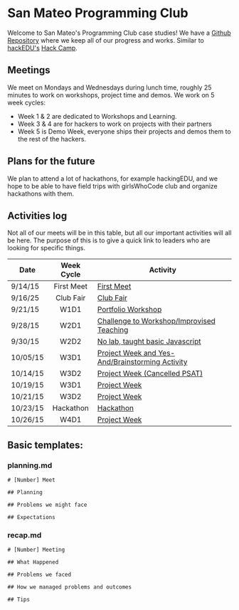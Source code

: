 # San Mateo Programming Club

Welcome to San Mateo's Programming Club case studies! We have a
[Github Repository](https://github.com/SMHS-Programming/club/tree/70c64404331b85369d098da277f473424a14273b)
where we keep all of our progress and works. Similar to
[hackEDU's](https://github/hackedu/hackedu)
[Hack Camp](https://github.com/hackedu/hack-camp).

## Meetings

We meet on Mondays and Wednesdays during lunch time, roughly 25 minutes to work
on workshops, project time and demos. We work on 5 week cycles:

- Week 1 & 2 are dedicated to Workshops and Learning.
- Week 3 & 4 are for hackers to work on projects with their partners
- Week 5 is Demo Week, everyone ships their projects and demos them to the
  rest of the hackers.

## Plans for the future

We plan to attend a lot of hackathons, for example hackingEDU, and we hope to
be able to have field trips with girlsWhoCode club and organize hackathons with
them.

## Activities log

Not all of our meets will be in this table, but all our important activities
will all be here. The purpose of this is to give a quick link to leaders who
are looking for specific things.

| Date     | Week Cycle | Activity                                                             |
| -------- | :--------: | -------------------------------------------------------------------- |
| 9/14/15  | First Meet | [First Meet](2015-09-14_first_meet)                                  |
| 9/16/25  | Club Fair  | [Club Fair](2015-09-16_club_fair)                                    |
| 9/21/15  | W1D1       | [Portfolio Workshop](2015-09-21_meet_2)                              |
| 9/28/15  | W2D1       | [Challenge to Workshop/Improvised Teaching](2015-09-28_meet_4)       |
| 9/30/15  | W2D2       | [No lab, taught basic Javascript](2015-09-30_meet_5)                 |
| 10/05/15 | W3D1       | [Project Week and Yes-And/Brainstorming Activity](2015-10-05_meet_6) |
| 10/14/15 | W3D2       | [Project Week (Cancelled PSAT)](2015-10-14_meet_7_cancelled)         |
| 10/19/15 | W3D1       | [Project Week](2015_10_19_meet_7)                                    |
| 10/21/15 | W3D2       | [Project Week](2015_10_21_meet_8)                                    |
| 10/23/15 | Hackathon  | [Hackathon](2015_10_23-25_HackingEDU)                                |
| 10/26/15 | W4D1       | [Project Week](2015_10_26_meet_9)                                    |

## Basic templates:

### planning.md

```
# [Number] Meet

## Planning

## Problems we might face

## Expectations
```

### recap.md

```
# [Number] Meeting

## What Happened

## Problems we faced

## How we managed problems and outcomes

## Tips
```
